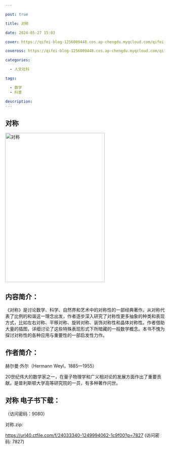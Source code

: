 ```yaml
---

post: true

title: 对称

date: 2024-05-27 15:03

cover: https://qifei-blog-1256009448.cos.ap-chengdu.myqcloud.com/qifei-blog/660a6cf19f345e8d03ae17f1.jpg

coveross: https://qifei-blog-1256009448.cos.ap-chengdu.myqcloud.com/qifei-blog/660a6cf19f345e8d03ae17f1.jpg

categories:

  - 人文社科

tags:

  - 数学
  - 科普

description:
---
```


##  对称

<img alt="对称 " class="aligncenter loading" data-was-processed="true" decoding="async" fetchpriority="high" height="471" src="https://qifei-blog-1256009448.cos.ap-chengdu.myqcloud.com/qifei-blog/660a6cf19f345e8d03ae17f1.jpg " style="cursor: zoom-in;" width="314"/>

## 内容简介：

《对称》是讨论数学、科学、自然界和艺术中的对称性的一部经典著作。从对称代表了比例的和谐这一理念出发，作者逐步深入研究了对称性更多抽象的种类和表现方式，比如左右对称、平移对称、旋转对称、装饰对称性和晶体对称性。作者借助大量的插图，详细讨论了这些特殊表现形式下所暗藏的一般数学概念。本书不愧为探讨对称性的各种应用与重要性的一部启发性力作。

## 作者简介：

赫尔曼·外尔（Hermann Weyl，1885—1955）

20世纪伟大的数学家之一，在量子物理学和广义相对论的发展方面作出了重要贡献。是普利斯顿大学高等研究院的一员，有多种著作问世。

## 对称 电子书下载：

 （访问密码：9080）

对称.zip: 

https://url40.ctfile.com/f/24033340-1249994062-1c9f00?p=7827 (访问密码: 7827)
